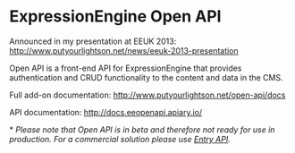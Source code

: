 ExpressionEngine Open API
========
Announced in my presentation at EEUK 2013: http://www.putyourlightson.net/news/eeuk-2013-presentation

Open API is a front-end API for ExpressionEngine that provides authentication and CRUD functionality to the content and data in the CMS.

Full add-on documentation: http://www.putyourlightson.net/open-api/docs

API documentation: http://docs.eeopenapi.apiary.io/

\* *Please note that Open API is in beta and therefore not ready for use in production. For a commercial solution please use [Entry API](http://reinos.nl/expressionengine/entry-api/overview).*
